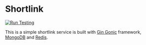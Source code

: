 # Shortlink
[![Run Testing](https://github.com/bos-hieu/shortlink/actions/workflows/testing.yml/badge.svg?branch=main)](https://github.com/bos-hieu/shortlink/actions/workflows/testing.yml)

This is a simple shortlink service is built with [Gin Gonic](https://github.com/gin-gonic/gin) framework, [MongoDB](https://www.mongodb.com/docs/drivers/go/current/quick-start/) and [Redis](https://github.com/redis/go-redis).